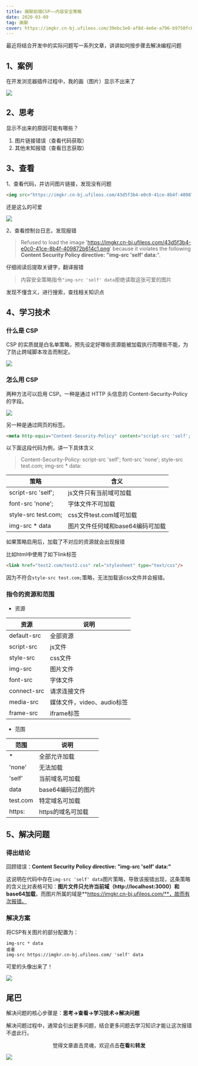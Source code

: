```yaml
---
title: 画聊前端CSP——内容安全策略
date: 2020-03-09
tag: 画聊
cover: https://imgkr.cn-bj.ufileos.com/39ebc3e0-af8d-4e6e-a796-b9750fc0add0.png
---
```


最近将结合开发中的实际问题写一系列文章，讲讲如何按步骤去解决编程问题

## 1、案例

在开发浏览器插件过程中，我的画（图片）显示不出来了

![](https://imgkr.cn-bj.ufileos.com/230ce135-3dc6-4695-918a-56c0a0451645.png)

## 2、思考

显示不出来的原因可能有哪些？

1. 图片链接错误（查看代码获取）
2. 其他未知报错（查看日志获取）

## 3、查看

1、查看代码，并访问图片链接，发现没有问题

```html
<img src="https://imgkr.cn-bj.ufileos.com/43d5f3b4-e0c0-41ce-8b4f-409872b614c1.png" />
```

还是这么的可爱

<img src="https://imgkr.cn-bj.ufileos.com/43d5f3b4-e0c0-41ce-8b4f-409872b614c1.png" />

2、查看控制台日志，发现报错

> Refused to load the image 'https://imgkr.cn-bj.ufileos.com/43d5f3b4-e0c0-41ce-8b4f-409872b614c1.png' because it violates the following **Content Security Policy directive: "img-src 'self' data:**".

仔细阅读后提取关键字，翻译报错

> 内容安全策略指令`"img-src 'self' data`拒绝读取这张可爱的图片

发现不懂含义，进行搜索，查找相关知识点

## 4、学习技术

### 什么是 CSP

CSP 的实质就是白名单策略，预先设定好哪些资源能被加载执行而哪些不能，为了防止跨域脚本攻击而制定。

![](https://imgkr.cn-bj.ufileos.com/39ebc3e0-af8d-4e6e-a796-b9750fc0add0.png)

### 怎么用 CSP

两种方法可以启用 CSP。一种是通过 HTTP 头信息的 Content-Security-Policy 的字段。

![](https://imgkr.cn-bj.ufileos.com/8d8b8854-be54-4e73-b1c4-8f957aa6fb62.png)

另一种是通过网页的<meta>标签。

```html
<meta http-equiv="Content-Security-Policy" content="script-src 'self'; object-src 'none'; style-src cdn.example.org third-party.org; child-src https:">
```

以下面这段代码为例，讲一下具体含义

> Content-Security-Policy: script-src 'self'; font-src 'none'; style-src test.com; img-src * data:

|策略|含义|
|---|---|
|script-src 'self';|js文件只有当前域可加载|
|font-src 'none';|字体文件不可加载|
|style-src test.com;|css文件test.com域可加载|
|img-src * data|图片文件任何域和base64编码可加载|

如果策略启用后，加载了不对应的资源就会出现报错

比如html中使用了如下link标签

```html
<link href="test2.com/test2.css" rel="stylesheet" type="text/css"/>
```

因为不符合`style-src test.com;`策略，无法加载该css文件并会报错。

### 指令的资源和范围

- 资源

|资源|说明|
|---|---|
|default-src|全部资源|
|script-src|js文件|
|style-src|css文件|
|img-src|图片文件|
|font-src|字体文件|
|connect-src|请求连接文件|
|media-src|媒体文件，video、audio标签|
|frame-src|iframe标签|

- 范围

|范围|说明|
|---|---|
|\*|全部允许加载|
|'none'|无法加载|
|'self'|当前域名可加载|
|data|base64编码过的图片|
|test.com|特定域名可加载|
|https:|https的域名可加载|


## 5、解决问题

### 得出结论

回顾错误：**Content Security Policy directive: "img-src 'self' data:"**

这说明在代码中存在`img-src 'self' data`图片策略，导致该报错出现，这条策略的含义比对表格可知：**图片文件只允许当前域（http://localhost:3000）和base64加载**，而图片所属的域是**https://imgkr.cn-bj.ufileos.com/**，故而有次报错。

### 解决方案

将CSP有关图片的部分配置为：

```
img-src * data
或者
img-src https://imgkr.cn-bj.ufileos.com/ 'self' data
```

可爱的头像出来了！

![](https://imgkr.cn-bj.ufileos.com/822a9e78-a36d-401b-bb10-04c1d8a07802.png)

## 尾巴

解决问题的核心步骤是：**思考->查看->学习技术->解决问题**

解决问题过程中，通常会引出更多问题，结合更多问题去学习知识才能让这次报错不虚此行。

<span style="display:block;text-align:center;">觉得文章直击灵魂，欢迎点击<strong>在看</strong>和<strong>转发</strong></span>

![](https://imgkr.cn-bj.ufileos.com/c3690018-4a92-4766-ac7e-ac54dd54c093.jpg)